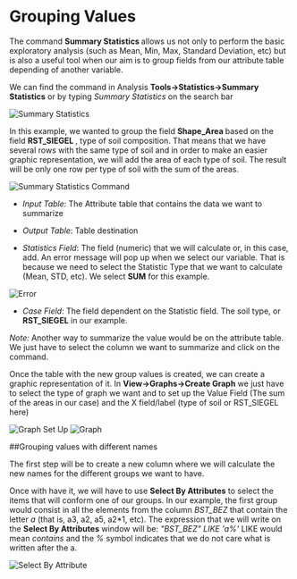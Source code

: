 # Grouping Values

The command <b> Summary Statistics </b> allows us not only to perform the basic exploratory analysis (such as Mean, Min, Max, Standard Deviation, etc) but is also a useful tool when our aim is to group fields from our attribute table depending of another variable.

We can find the command in Analysis <b>Tools->Statistics->Summary Statistics</b> or by typing <i>Summary Statistics</i> on the search bar

![Summary Statistics](https://raw.githubusercontent.com/biometry/ArcGis/master/Images/Summarize/Summary%20Statistics.JPG)

In this example, we wanted to group the field <b>Shape_Area </b> based on the field <b> RST_SIEGEL </b>, type of soil composition. That means that we have several rows with the same type of soil and in order to make an easier graphic representation, we will add the area of each type of soil. The result will be only one row per type of soil with the sum of the areas.

![Summary Statistics Command](https://raw.githubusercontent.com/biometry/ArcGis/master/Images/Summarize/Summary%20Statistics.JPCommand_G.JPG)

* <i>Input Table</i>: The Attribute table that contains the data we want to summarize

* <i>Output Table</i>: Table destination

* <i>Statistics Field</i>: The field (numeric) that we will calculate or, in this case, add. 
An error message will pop up when we select our variable. That is because we need to select the Statistic Type that we want to calculate (Mean, STD, etc). We select <b>SUM</b> for this example.

![Error](https://raw.githubusercontent.com/biometry/ArcGis/master/Images/Summarize/Error.JPG)

* <i>Case Field</i>: The field dependent on the Statistic field. The soil type, or <b>RST_SIEGEL</b> in our example.

<i>Note:</i> Another way to summarize the value would be on the attribute table. We just have to select the column we want to summarize and click on the command.


Once the table with the new group values is created, we can create a graphic representation of it.
In <b>View->Graphs->Create Graph</b> we just have to select the type of graph we want and to set up the Value Field (The sum of the areas in our case) and the X field/label (type of soil or RST_SIEGEL here)

![Graph Set Up](https://raw.githubusercontent.com/biometry/ArcGis/master/Images/Summarize/GraphsetUp.JPG)
![Graph](https://raw.githubusercontent.com/biometry/ArcGis/master/Images/Summarize/Graph.JPG)

##Grouping values with different names

The first step will be to create a new column where we will calculate the new names for the different groups we want to have.

Once with have it, we will have to use <b>Select By Attributes</b> to select the items that will conform one of our groups. In our example, the first group would consist in all the elements from the column <i>BST_BEZ</i> that contain the letter <i>a</i> (that is, a3, a2, a5, a2*1, etc).
The expression that we will write on the <b>Select By Attributes</b> window will be: <i>"BST_BEZ" LIKE 'a%'</i>
LIKE would mean <i>contains</i> and the <i>%</i> symbol indicates that we do not care what is written after the a.

![Select By Attribute](https://raw.githubusercontent.com/biometry/ArcGis/master/Images/Summarize/Graph.JPG)

